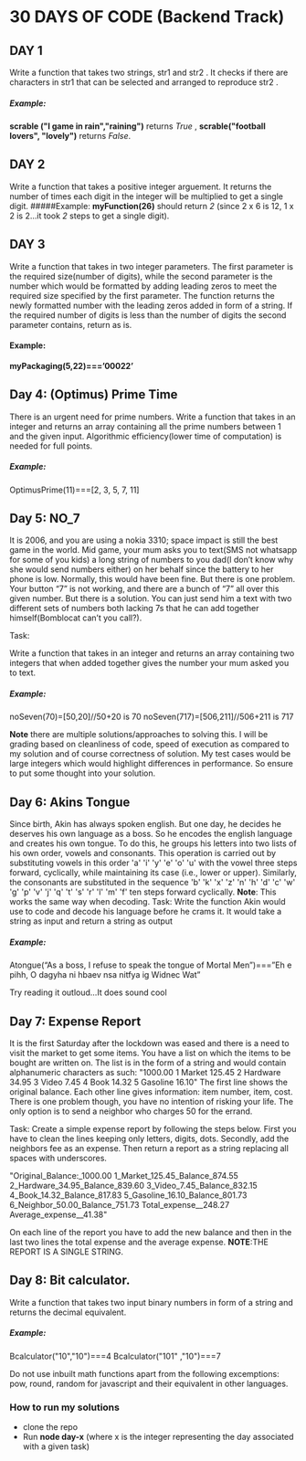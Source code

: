 # 30 DAYS OF CODE (Backend Track)


## DAY 1
Write a function that takes two strings, str1 and str2 . It checks if there are characters in str1  that can be selected and arranged to reproduce
str2 . 
##### Example:
 **scrable ("I game in rain","raining")** returns *True* , **scrable("football lovers", "lovely")** returns *False*.

## DAY 2
Write a function that takes a positive integer arguement. It returns the number of times each digit in the integer will be multiplied to get a single digit.
#####Example:
 **myFunction(26)** should return *2* (since 2 x 6 is 12, 1 x 2 is 2...it took *2* steps to get a single digit).

## DAY 3
Write a function that takes in two integer parameters. The first parameter is the required size(number of digits), while the second parameter is the number which would be formatted by adding leading zeros to meet the required size specified by the first parameter. The function returns the newly formatted number with the leading zeros added in form of a string. If the required number of digits is less than the number of digits the second parameter contains, return as is.
#### Example:
**myPackaging(5,22)===’00022’** 

## Day 4: (Optimus) Prime Time
There is an urgent need for prime numbers. Write a function that 
takes in an integer and returns an array containing all the prime 
numbers between 1 and the given input. Algorithmic efficiency(lower time of computation)
is needed for full points.
##### Example:
 OptimusPrime(11)===[2, 3, 5, 7, 11]

## Day 5: NO_7

It is 2006, and you are using a nokia 3310; space impact is still the best game in the world.
 Mid game, your mum asks you to text(SMS not whatsapp for some of you kids) a long string of numbers 
 to you dad(I don’t know why she would send numbers either) on her behalf since the battery to her 
 phone is low. Normally, this would have been fine. But there is one problem. Your button “7” is not
  working, and there are a bunch of “7” all over this given number. But there is a solution.
   You can just send him a text with two different sets of numbers both lacking 7s that he can add 
   together himself(Bomblocat can’t you call?). 

Task:

Write a function that takes in an integer and returns an array containing two integers that when added
 together gives the number your mum asked you to text.
##### Example:
noSeven(70)=[50,20]//50+20 is 70
noSeven(717)=[506,211]//506+211 is 717

**Note** there are multiple solutions/approaches to solving this. I will be grading based on cleanliness of code, 
speed of execution as compared to my solution and of course correctness of solution.
My test cases would be large integers which would highlight differences in performance. So ensure to put some 
thought into your solution.

## Day 6: Akins Tongue
Since birth, Akin has always spoken english. But one day, he
 decides he deserves his own language as a boss. So he encodes the english language and creates his own tongue.
To do this, he groups his letters into two lists of his own order, vowels and consonants.
This operation is carried out by substituting vowels in this order 'a' 'i' 'y' 'e' 'o' 'u' with the vowel three steps forward,
cyclically, while maintaining its case (i.e., lower or upper).
Similarly, the consonants are substituted in the sequence 
'b' 'k' 'x' 'z' 'n' 'h' 'd' 'c' 'w' 'g' 'p' 'v' 'j' 'q' 't' 's' 'r' 'l' 'm' 'f' ten steps forward cyclically. 
**Note**: This works the same way when decoding.
Task: 
Write the function Akin would use to code and decode his language before he crams it. 
It would take a string as input and return a string as output
##### Example:
Atongue(“As a boss, I refuse to speak the tongue of Mortal Men”)===”Eh e pihh, O dagyha ni hbaev nsa nitfya ig Widnec Wat”

Try reading it outloud...It does sound cool


## Day 7: Expense Report

It is the first Saturday after the lockdown was eased and there is a need to visit the market to get some items. You have a list on which the items to be
 bought are written on. The list is in the form of a string and would contain alphanumeric characters as such:
"1000.00
1 Market 125.45
2 Hardware 34.95
3 Video 7.45
4 Book 14.32
5 Gasoline 16.10"
The first line shows the original balance. Each other line gives information: item number, item, cost.
There is one problem though, you have no intention of risking your life. The only option is to send a neighbor who charges 50 for the errand.

Task:
Create a simple expense report by following the steps below.
First you have to clean the lines keeping only letters, digits, dots.
Secondly, add the neighbors fee as an expense. Then return a report as a string replacing all spaces with underscores.

"Original_Balance:_1000.00
1_Market_125.45_Balance_874.55
2_Hardware_34.95_Balance_839.60
3_Video_7.45_Balance_832.15
4_Book_14.32_Balance_817.83
5_Gasoline_16.10_Balance_801.73
6_Neighbor_50.00_Balance_751.73
Total_expense__248.27
Average_expense__41.38"

On each line of the report you have to add the new balance and then in the last two lines the total expense and the average expense.
**NOTE**:THE REPORT IS A SINGLE STRING.


## Day 8: Bit calculator.
Write a function that takes two input binary numbers in form of a string and returns the decimal equivalent.
##### Example:
Bcalculator("10","10")===4
Bcalculator("101" ,"10")===7

Do not use inbuilt math functions apart from the following excemptions: pow, round, random for javascript and their equivalent in other languages.
 



### How to run my solutions
* clone the repo
* Run **node day-x** (where x is the integer representing the day associated with a given task)